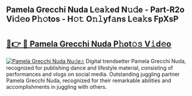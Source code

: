 ## Pamela Grecchi Nuda L𝚎a𝚔ed N𝚞𝚍e - Part-R2o Vi𝚍𝚎o P𝚑𝚘tos - H𝚘𝚝 O𝚗𝚕yf𝚊ns L𝚎a𝚔s FpXsP

# <h2><a href="http://kfen316.oniu.top/?m=Pamela+Grecchi+Nuda">🔗👉 🔴 Pamela Grecchi Nuda P𝚑ot𝚘𝚜 V𝚒d𝚎o</a></h2>

[![Pamela Grecchi Nuda Nu𝚍e𝚜](https://i.imgur.com/0qMVB7G.gif)](http://kfen316.oniu.top/?m=Pamela+Grecchi+Nuda)
Digital trendsetter Pamela Grecchi Nuda, recognized for publishing dance and lifestyle material, consisting of performances and vlogs on social media. Outstanding juggling partner Pamela Grecchi Nuda, recognized for their remarkable abilities and accomplishments in juggling with others.  
